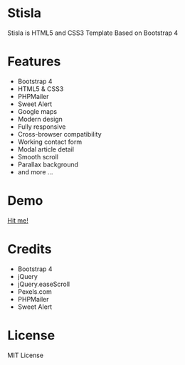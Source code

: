 # Stisla
Stisla is HTML5 and CSS3 Template Based on Bootstrap 4

# Features
- Bootstrap 4
- HTML5 & CSS3
- PHPMailer
- Sweet Alert
- Google maps
- Modern design
- Fully responsive
- Cross-browser compatibility
- Working contact form
- Modal article detail
- Smooth scroll
- Parallax background
- and more ...

# Demo
[Hit me!](https://nauvalazhar.github.io/stisla)

# Credits
- Bootstrap 4
- jQuery
- jQuery.easeScroll
- Pexels.com
- PHPMailer
- Sweet Alert

# License
MIT License
